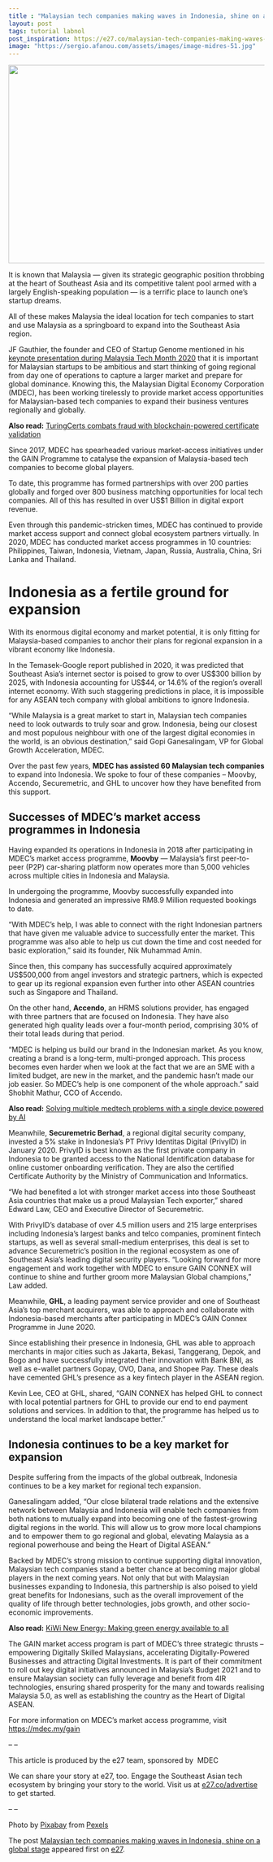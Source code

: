```yaml
---
title : "Malaysian tech companies making waves in Indonesia, shine on a global stage"
layout: post
tags: tutorial labnol
post_inspiration: https://e27.co/malaysian-tech-companies-making-waves-in-indonesia-shine-on-a-global-stage-20210404/
image: "https://sergio.afanou.com/assets/images/image-midres-51.jpg"
---
```


<img loading="lazy" class="size-full wp-image-413058 aligncenter" src="https://e27.co/wp-content/uploads/2021/04/MDEC-GAIN.png" alt="" width="690" height="390" />
<p>It is known that Malaysia — given its strategic geographic position throbbing at the heart of Southeast Asia and its competitive talent pool armed with a largely English-speaking population — is a terrific place to launch one’s startup dreams.</p>
<p>All of these makes Malaysia the ideal location for tech companies to start and use Malaysia as a springboard to expand into the Southeast Asia region.</p>
<p>JF Gauthier, the founder and CEO of Startup Genome mentioned in his <a rel="follow" href="https://youtu.be/pKZ8uaoswB4">keynote presentation during Malaysia Tech Month 2020</a> that it is important for Malaysian startups to be ambitious and start thinking of going regional from day one of operations to capture a larger market and prepare for global dominance. Knowing this, the Malaysian Digital Economy Corporation (MDEC), has been working tirelessly to provide market access opportunities for Malaysian-based tech companies to expand their business ventures regionally and globally.</p>
<p><b>Also read:</b> <a rel="follow" href="https://e27.co/turingcerts-combats-fraud-with-blockchain-powered-certificate-validation-20210330/">TuringCerts combats fraud with blockchain-powered certificate validation</a></p>
<p>Since 2017, MDEC has spearheaded various market-access initiatives under the GAIN Programme to catalyse the expansion of Malaysia-based tech companies to become global players.</p>
<p>To date, this programme has formed partnerships with over 200 parties globally and forged over 800 business matching opportunities for local tech companies. All of this has resulted in over US$1 Billion in digital export revenue.</p>
<p>Even through this pandemic-stricken times, MDEC has continued to provide market access support and connect global ecosystem partners virtually. In 2020, MDEC has conducted market access programmes in 10 countries: Philippines, Taiwan, Indonesia, Vietnam, Japan, Russia, Australia, China, Sri Lanka and Thailand.</p>
<h1><b>Indonesia as a fertile ground for expansion</b></h1>
<p>With its enormous digital economy and market potential, it is only fitting for Malaysia-based companies to anchor their plans for regional expansion in a vibrant economy like Indonesia.</p>
<p>In the Temasek-Google report published in 2020, it was predicted that Southeast Asia’s internet sector is poised to grow to over US$300 billion by 2025, with Indonesia accounting for US$44, or 14.6% of the region’s overall internet economy. With such staggering predictions in place, it is impossible for any ASEAN tech company with global ambitions to ignore Indonesia.</p>
<p>“While Malaysia is a great market to start in, Malaysian tech companies need to look outwards to truly soar and grow. Indonesia, being our closest and most populous neighbour with one of the largest digital economies in the world, is an obvious destination,” said Gopi Ganesalingam, VP for Global Growth Acceleration, MDEC.</p>
<p>Over the past few years, <b>MDEC has assisted 60 Malaysian tech companies</b> to expand into Indonesia. We spoke to four of these companies – Moovby, Accendo, Securemetric, and GHL to uncover how they have benefited from this support.</p>
<h2><b>Successes of MDEC’s market access programmes in Indonesia</b></h2>
<p>Having expanded its operations in Indonesia in 2018 after participating in MDEC’s market access programme, <b>Moovby</b> — Malaysia’s first peer-to-peer (P2P) car-sharing platform now operates more than 5,000 vehicles across multiple cities in Indonesia and Malaysia.</p>
<p>In undergoing the programme, Moovby successfully expanded into Indonesia and generated an impressive RM8.9 Million requested bookings to date.</p>
<p>“With MDEC’s help, I was able to connect with the right Indonesian partners that have given me valuable advice to successfully enter the market. This programme was also able to help us cut down the time and cost needed for basic exploration,” said its founder, Nik Muhammad Amin.</p>
<p>Since then, this company has successfully acquired approximately US$500,000 from angel investors and strategic partners, which is expected to gear up its regional expansion even further into other ASEAN countries such as Singapore and Thailand.</p>
<p>On the other hand, <b>Accendo</b>, an HRMS solutions provider, has engaged with three partners that are focused on Indonesia. They have also generated high quality leads over a four-month period, comprising 30% of their total leads during that period.</p>
<p>&#8220;MDEC is helping us build our brand in the Indonesian market. As you know, creating a brand is a long-term, multi-pronged approach. This process becomes even harder when we look at the fact that we are an SME with a limited budget, are new in the market, and the pandemic hasn’t made our job easier. So MDEC’s help is one component of the whole approach.&#8221; said Shobhit Mathur, CCO of Accendo.</p>
<p><b>Also read:</b> <a rel="follow" href="https://e27.co/solving-multiple-medtech-problems-with-a-single-device-powered-by-ai-20210330/">Solving multiple medtech problems with a single device powered by AI</a></p>
<p>Meanwhile, <b>Securemetric Berhad</b>, a regional digital security company, invested a 5% stake in Indonesia’s PT Privy Identitas Digital (PrivyID) in January 2020. PrivyID is best known as the first private company in Indonesia to be granted access to the National Identification database for online customer onboarding verification. They are also the certified Certificate Authority by the Ministry of Communication and Informatics.</p>
<p>“We had benefited a lot with stronger market access into those Southeast Asia countries that make us a proud Malaysian Tech exporter,” shared Edward Law, CEO and Executive Director of Securemetric.</p>
<p>With PrivyID’s database of over 4.5 million users and 215 large enterprises including Indonesia’s largest banks and telco companies, prominent fintech startups, as well as several small-medium enterprises, this deal is set to advance Securemetric’s position in the regional ecosystem as one of Southeast Asia’s leading digital security players. “Looking forward for more engagement and work together with MDEC to ensure GAIN CONNEX will continue to shine and further groom more Malaysian Global champions,” Law added.</p>
<p>Meanwhile, <b>GHL</b>, a leading payment service provider and one of Southeast Asia’s top merchant acquirers, was able to approach and collaborate with Indonesia-based merchants after participating in MDEC’s GAIN Connex Programme in June 2020.</p>
<p>Since establishing their presence in Indonesia, GHL was able to approach merchants in major cities such as Jakarta, Bekasi, Tanggerang, Depok, and Bogo and have successfully integrated their innovation with Bank BNI, as well as e-wallet partners Gopay, OVO, Dana, and Shopee Pay. These deals have cemented GHL’s presence as a key fintech player in the ASEAN region.</p>
<p>Kevin Lee, CEO at GHL, shared, “GAIN CONNEX has helped GHL to connect with local potential partners for GHL to provide our end to end payment solutions and services. In addition to that, the programme has helped us to understand the local market landscape better.”</p>
<h2><b>Indonesia continues to be a key market for expansion</b></h2>
<p>Despite suffering from the impacts of the global outbreak, Indonesia continues to be a key market for regional tech expansion.</p>
<p>Ganesalingam added, “Our close bilateral trade relations and the extensive network between Malaysia and Indonesia will enable tech companies from both nations to mutually expand into becoming one of the fastest-growing digital regions in the world. This will allow us to grow more local champions and to empower them to go regional and global, elevating Malaysia as a regional powerhouse and being the Heart of Digital ASEAN.”</p>
<p>Backed by MDEC’s strong mission to continue supporting digital innovation, Malaysian tech companies stand a better chance at becoming major global players in the next coming years. Not only that but with Malaysian businesses expanding to Indonesia, this partnership is also poised to yield great benefits for Indonesians, such as the overall improvement of the quality of life through better technologies, jobs growth, and other socio-economic improvements.</p>
<p><b>Also read:</b> <a rel="follow" href="https://e27.co/kiwi-new-energy-making-green-energy-available-to-all-20210331/">KiWi New Energy: Making green energy available to all</a></p>
<p>The GAIN market access program is part of MDEC’s three strategic thrusts – empowering Digitally Skilled Malaysians, accelerating Digitally-Powered Businesses and attracting Digital Investments. It is part of their commitment to roll out key digital initiatives announced in Malaysia’s Budget 2021 and to ensure Malaysian society can fully leverage and benefit from 4IR technologies, ensuring shared prosperity for the many and towards realising Malaysia 5.0, as well as establishing the country as the Heart of Digital ASEAN.</p>
<p>For more information on MDEC’s market access programme, visit <a rel="follow" href="https://mdec.my/gain">https://mdec.my/gain</a></p>
<p>&#8211; &#8211;</p>
<p>This article is produced by the e27 team, sponsored by  MDEC</p>
<p>We can share your story at e27, too. Engage the Southeast Asian tech ecosystem by bringing your story to the world. Visit us at <a rel="follow" href="https://e27.co/advertise?utm_source=e27&amp;utm_medium=boilerplate&amp;utm_campaign=lead_gen">e27.co/advertise</a> to get started.</p>
<p>&#8211; &#8211;</p>
<p>Photo by <a rel="follow" href="https://www.pexels.com/@pixabay?utm_content=attributionCopyText&amp;utm_medium=referral&amp;utm_source=pexels">Pixabay</a> from <a rel="follow" href="https://www.pexels.com/photo/twin-towers-at-night-67559/?utm_content=attributionCopyText&amp;utm_medium=referral&amp;utm_source=pexels">Pexels</a></p>
<p>The post <a rel="nofollow" href="https://e27.co/malaysian-tech-companies-making-waves-in-indonesia-shine-on-a-global-stage-20210404/">Malaysian tech companies making waves in Indonesia, shine on a global stage</a> appeared first on <a rel="nofollow" href="https://e27.co">e27</a>.</p>
